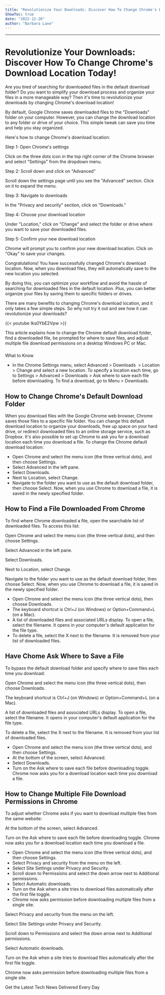 ```yaml
---
title: "Revolutionize Your Downloads: Discover How To Change Chrome's Download Location Today!"
ShowToc: true 
date: "2022-12-20"
author: "Barbara Lane"
---
```

*****
# Revolutionize Your Downloads: Discover How To Change Chrome's Download Location Today!

Are you tired of searching for downloaded files in the default download folder? Do you want to simplify your download process and organize your files in a more manageable way? Then it's time to revolutionize your downloads by changing Chrome's download location!

By default, Google Chrome saves downloaded files to the "Downloads" folder on your computer. However, you can change the download location to any folder or drive of your choice. This simple tweak can save you time and help you stay organized.

Here's how to change Chrome's download location:

Step 1: Open Chrome's settings

Click on the three dots icon in the top right corner of the Chrome browser and select "Settings" from the dropdown menu.

Step 2: Scroll down and click on "Advanced"

Scroll down the settings page until you see the "Advanced" section. Click on it to expand the menu.

Step 3: Navigate to downloads

In the "Privacy and security" section, click on "Downloads."

Step 4: Choose your download location

Under "Location," click on "Change" and select the folder or drive where you want to save your downloaded files.

Step 5: Confirm your new download location

Chrome will prompt you to confirm your new download location. Click on "Okay" to save your changes.

Congratulations! You have successfully changed Chrome's download location. Now, when you download files, they will automatically save to the new location you selected.

By doing this, you can optimize your workflow and avoid the hassle of searching for downloaded files in the default location. Plus, you can better organize your files by saving them to specific folders or drives.

There are many benefits to changing Chrome's download location, and it only takes a few simple steps. So why not try it out and see how it can revolutionize your downloads?

{{< youtube Iks0YbE2Vpw >}} 




This article explains how to change the Chrome default download folder, find a downloaded file, be prompted for where to save files, and adjust multiple file download permissions on a desktop Windows PC or Mac.

 
### 
What to Know
 
- In the Chrome Settings menu, select Advanced > Downloads  > Location > Change and select a new location. To specify a location each time, go to Settings > Advanced > Downloads > Ask where to save each file before downloading. To find a download, go to Menu > Downloads.

 
##   How to Change Chrome's Default Download Folder  
 

When you download files with the Google Chrome web browser, Chrome saves those files to a specific file folder. You can change this default download location to organize your downloads, free up space on your hard drive, or redirect downloaded files to an online storage service, such as Dropbox. It's also possible to set up Chrome to ask you for a download location each time you download a file. To change the Chrome default download location:

 
- Open Chrome and select the menu icon (the three vertical dots), and then choose Settings.
 - Select Advanced in the left pane.
 - Select Downloads.
 - Next to Location, select Change.
 - Navigate to the folder you want to use as the default download folder, then choose Select. Now, when you use Chrome to download a file, it is saved in the newly specified folder.

 
##   How to Find a File Downloaded From Chrome  
 

To find where Chrome downloaded a file, open the searchable list of downloaded files. To access this list:

 

Open Chrome and select the menu icon (the three vertical dots), and then choose Settings.

 

Select Advanced in the left pane.

 

Select Downloads.

 

Next to Location, select Change.

 

Navigate to the folder you want to use as the default download folder, then choose Select. Now, when you use Chrome to download a file, it is saved in the newly specified folder.

 
- Open Chrome and select the menu icon (the three vertical dots), then choose Downloads.
 - The keyboard shortcut is Ctrl+J (on Windows) or Option+Command+L (on a Mac).
 - A list of downloaded files and associated URLs display. To open a file, select the filename. It opens in your computer's default application for the file type.
 - To delete a file, select the X next to the filename. It is removed from your list of downloaded files.

 
##   Have Chome Ask Where to Save a File  
 

To bypass the default download folder and specify where to save files each time you download:

 

Open Chrome and select the menu icon (the three vertical dots), then choose Downloads.

 
The keyboard shortcut is Ctrl+J (on Windows) or Option+Command+L (on a Mac).
 

A list of downloaded files and associated URLs display. To open a file, select the filename. It opens in your computer's default application for the file type.

 

To delete a file, select the X next to the filename. It is removed from your list of downloaded files.

 
- Open Chrome and select the menu icon (the three vertical dots), and then choose Settings.
 - At the bottom of the screen, select Advanced.
 - Select Downloads.
 - Turn on the Ask where to save each file before downloading toggle. Chrome now asks you for a download location each time you download a file.

 
##   How to Change Multiple File Download Permissions in Chrome  
 

To adjust whether Chrome asks if you want to download multiple files from the same website:

 

At the bottom of the screen, select Advanced.

 

Turn on the Ask where to save each file before downloading toggle. Chrome now asks you for a download location each time you download a file.

 
- Open Chrome and select the menu icon (the three vertical dots), and then choose Settings.
 - Select Privacy and security from the menu on the left.
 - Select Site Settings under Privacy and Security.
 - Scroll down to Permissions and select the down arrow next to Additional permissions.
 - Select Automatic downloads.
 - Turn on the Ask when a site tries to download files automatically after the first file toggle.
 - Chrome now asks permission before downloading multiple files from a single site.

 

Select Privacy and security from the menu on the left.

 

Select Site Settings under Privacy and Security.

 

Scroll down to Permissions and select the down arrow next to Additional permissions.

 

Select Automatic downloads.

 

Turn on the Ask when a site tries to download files automatically after the first file toggle.

 

Chrome now asks permission before downloading multiple files from a single site.

 

Get the Latest Tech News Delivered Every Day




